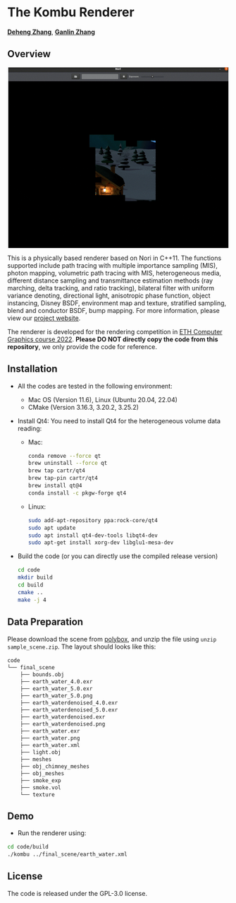 # The Kombu Renderer

[**Deheng Zhang**](https://github.com/dehezhang2), [**Ganlin Zhang**](https://github.com/zhangganlin)

## Overview
<div align="center">
<img src="./assets/kombu.gif" align = "center" alt="earth_water_2.0" />
</div>

This is a physically based renderer based on Nori in C++11. The functions supported include path tracing with multiple importance sampling (MIS), photon mapping, volumetric path tracing with MIS, heterogeneous media, different distance sampling and transmittance estimation methods (ray marching, delta tracking, and ratio tracking), bilateral filter with uniform variance denoting, directional light, anisotropic phase function, object instancing, Disney BSDF, environment map and texture, stratified sampling, blend and conductor BSDF, bump mapping.  For more information, please view our [project website](https://dehezhang2.github.io/Kombu/). 

The renderer is developed for the rendering competition in [ETH Computer Graphics course 2022](https://cgl.ethz.ch/teaching/cg22/home.php). **Please DO NOT directly copy the code from this repository**, we only provide the code for reference.

## Installation

* All the codes are tested in the following environment:

  - Mac OS (Version 11.6), Linux (Ubuntu 20.04, 22.04)

  * CMake (Version 3.16.3, 3.20.2, 3.25.2)

* Install Qt4: You need to install Qt4 for the heterogeneous volume data reading:

  * Mac:

    ```bash
    conda remove --force qt
    brew uninstall --force qt
    brew tap cartr/qt4
    brew tap-pin cartr/qt4
    brew install qt@4
    conda install -c pkgw-forge qt4
    ```

  * Linux:
    ```bash
    sudo add-apt-repository ppa:rock-core/qt4
    sudo apt update
    sudo apt install qt4-dev-tools libqt4-dev
    sudo apt-get install xorg-dev libglu1-mesa-dev
    ```
* Build the code (or you can directly use the compiled release version)

  ```bash
  cd code
  mkdir build
  cd build
  cmake ..
  make -j 4
  ```

## Data Preparation

Please download the scene from [polybox](https://polybox.ethz.ch/index.php/s/FuiuW27Vocy9fjF), and unzip the file using `unzip sample_scene.zip`. The layout should looks like this:

```
code
└── final_scene
    ├── bounds.obj
    ├── earth_water_4.0.exr
    ├── earth_water_5.0.exr
    ├── earth_water_5.0.png
    ├── earth_waterdenoised_4.0.exr
    ├── earth_waterdenoised_5.0.exr
    ├── earth_waterdenoised.exr
    ├── earth_waterdenoised.png
    ├── earth_water.exr
    ├── earth_water.png
    ├── earth_water.xml
    ├── light.obj
    ├── meshes
    ├── obj_chimney_meshes
    ├── obj_meshes
    ├── smoke_exp
    ├── smoke.vol
    └── texture
```

## Demo

* Run the renderer using:

```bash
cd code/build
./kombu ../final_scene/earth_water.xml
```

## License

The code is released under the GPL-3.0 license.
